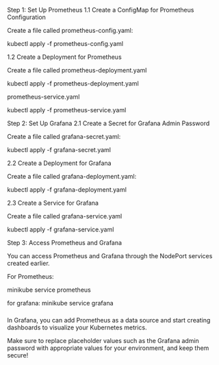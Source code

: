 Step 1: Set Up Prometheus
1.1 Create a ConfigMap for Prometheus Configuration

Create a file called prometheus-config.yaml:


kubectl apply -f prometheus-config.yaml



1.2 Create a Deployment for Prometheus

Create a file called prometheus-deployment.yaml


kubectl apply -f prometheus-deployment.yaml



prometheus-service.yaml


kubectl apply -f prometheus-service.yaml




Step 2: Set Up Grafana
2.1 Create a Secret for Grafana Admin Password

Create a file called grafana-secret.yaml:

kubectl apply -f grafana-secret.yaml

2.2 Create a Deployment for Grafana

Create a file called grafana-deployment.yaml:


kubectl apply -f grafana-deployment.yaml



2.3 Create a Service for Grafana

Create a file called grafana-service.yaml

kubectl apply -f grafana-service.yaml


Step 3: Access Prometheus and Grafana

You can access Prometheus and Grafana through the NodePort services created earlier.

For Prometheus:


minikube service prometheus


for grafana:
minikube service grafana



#####
In Grafana, you can add Prometheus as a data source and start creating dashboards to visualize your Kubernetes metrics.

Make sure to replace placeholder values such as the Grafana admin password with appropriate values for your environment, and keep them secure!





















